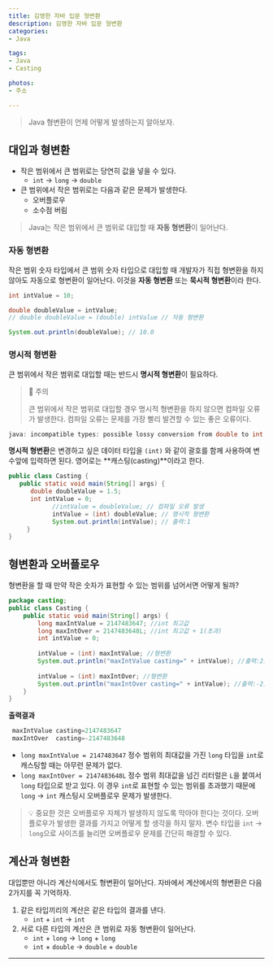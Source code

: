 ```yaml
---
title: 김영한 자바 입문 형변환
description: 김영한 자바 입문 형변환
categories:
- Java

tags:
- Java
- Casting

photos: 
- 주소

---
```


> Java 형변환이 언제 어떻게 발생하는지 알아보자.

<!-- more -->

## 대입과 형변환

- 작은 범위에서 큰 범위로는 당연히 값을 넣을 수 있다.
  - `int` -> `long` -> `double`
- 큰 범위에서 작은 범위로는 다음과 같은 문제가 발생한다.
  - 오버플로우
  - 소수점 버림


> Java는 작은 범위에서 큰 범위로 대입할 때 **자동 형변환**이 일어난다.

### 자동 형변환

작은 범위 숫자 타입에서 큰 범위 숫자 타입으로 대입할 때 개발자가 직접 형변환을 하지 않아도 자동으로 형변환이 일어난다. 이것을 **자동 형변환** 또는 **묵시적 형변환**이라 한다.

```java
int intValue = 10;

double doubleValue = intValue;
// double doubleValue = (double) intValue // 자동 형변환

System.out.println(doubleValue); // 10.0
```


### 명시적 형변환

큰 범위에서 작은 범위로 대입할 때는 반드시 **명시적 형변환**이 필요하다.

> 🚨 주의
>
> 큰 범위에서 작은 범위로 대입할 경우 명시적 형변환을 하지 않으면 컴파일 오류가 발생한다. 컴파일 오류는 문제를 가장 빨리 발견할 수 있는 좋은 오류이다.

```java
java: incompatible types: possible lossy conversion from double to int 
```

**명시적 형변환**은 변경하고 싶은 데이터 타입을 `(int)` 와 같이 괄호를 함께 사용하여 변수앞에 입력하면 된다. 영어로는 **캐스팅(casting)**이라고 한다.
```java
public class Casting {
   public static void main(String[] args) {
      double doubleValue = 1.5;
      int intValue = 0;
			//intValue = doubleValue; // 컴파일 오류 발생 
			intValue = (int) doubleValue; // 명시적 형변환 
			System.out.println(intValue); // 출력:1
	 } 
}
```

## 형변환과 오버플로우

형변환을 할 때 만약 작은 숫자가 표현할 수 있는 범위를 넘어서면 어떻게 될까?
```java
package casting;
public class Casting {
	public static void main(String[] args) {
		long maxIntValue = 2147483647; //int 최고값
		long maxIntOver = 2147483648L; //int 최고값 + 1(초과) 
		int intValue = 0;
		
		intValue = (int) maxIntValue; //형변환
		System.out.println("maxIntValue casting=" + intValue); //출력:2147483647
		
		intValue = (int) maxIntOver; //형변환
		System.out.println("maxIntOver casting=" + intValue); //출력:-2147483648 
	}
}
```
**출력결과**
```java
 maxIntValue casting=2147483647
 maxIntOver  casting=-2147483648
```
- `long maxIntValue = 2147483647` 정수 범위의 최대값을 가진 `long` 타입을 `int`로 캐스팅할 때는 아무런 문제가 없다.
- `long maxIntOver = 2147483648L` 정수 범위 최대값을 넘긴 리터럴은 `L`을 붙여서 `long` 타입으로 받고 있다. 이 경우 `int`로 표현할 수 있는 범위를 초과했기 때문에 `long` -> `int` 캐스팅시 오버플로우 문제가 발생한다.


> 💡 중요한 것은 오버플로우 자체가 발생하지 않도록 막아야 한다는 것이다. 오버플로우가 발생한 결과를 가지고 어떻게 할 생각을 하지 말자. 변수 타입을 `int` -> `long`으로 사이즈를 늘리면 오버플로우 문제를 간단히 해결할 수 있다.


## 계산과 형변환

대입뿐만 아니라 계산식에서도 형변환이 일어난다.
자바에서 계산에서의 형변환은 다음 2가지를 꼭 기억하자.

1. 같은 타입끼리의 계산은 같은 타입의 결과를 낸다.
   - `int` + `int` -> `int` 
2. 서로 다른 타입의 계산은 큰 범위로 자동 형변환이 일어난다.
   - `int` + `long` -> `long` + `long`
   - `int` + `double` -> `double` + `double`

---
